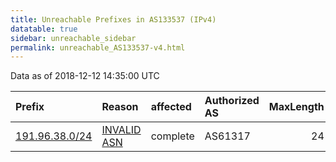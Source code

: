 ```yaml
---
title: Unreachable Prefixes in AS133537 (IPv4)
datatable: true
sidebar: unreachable_sidebar
permalink: unreachable_AS133537-v4.html
---
```


Data as of 2018-12-12 14:35:00 UTC


<div class="datatable-begin"></div>

| Prefix                                                 | Reason                                                                                                 | affected   | Authorized AS   |   MaxLength | Anchor                                         |   unreachable /24s |
|:-------------------------------------------------------|:-------------------------------------------------------------------------------------------------------|:-----------|:----------------|------------:|:-----------------------------------------------|-------------------:|
| [191.96.38.0/24](https://stat.ripe.net/191.96.38.0/24) | [INVALID ASN](https://rpki-validator.ripe.net/announcement-preview?asn=AS133537&prefix=191.96.38.0/24) | complete   | AS61317         |          24 | [LACNIC](unreachable_LACNIC_RPKI_Root-v4.html) |                  1 |

<div class="datatable-end"></div>